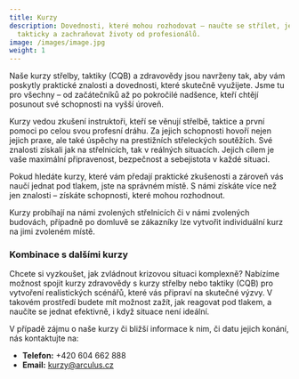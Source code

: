 ```yaml
---
title: Kurzy
description: Dovednosti, které mohou rozhodovat – naučte se střílet, jednat
  takticky a zachraňovat životy od profesionálů.
image: /images/image.jpg
weight: 1
---
```

Naše kurzy střelby, taktiky (CQB) a zdravovědy jsou navrženy tak, aby vám poskytly praktické znalosti a dovednosti, které skutečně využijete. Jsme tu pro všechny – od začátečníků až po pokročilé nadšence, kteří chtějí posunout své schopnosti na vyšší úroveň.

Kurzy vedou zkušení instruktoři, kteří se věnují střelbě, taktice a první pomoci po celou svou profesní dráhu. Za jejich schopnosti hovoří nejen jejich praxe, ale také úspěchy na prestižních střeleckých soutěžích. Své znalosti získali jak na střelnicích, tak v reálných situacích. Jejich cílem je vaše maximální připravenost, bezpečnost a sebejistota v každé situaci.

Pokud hledáte kurzy, které vám předají praktické zkušenosti a zároveň vás naučí jednat pod tlakem, jste na správném místě. S námi získáte více než jen znalosti – získáte schopnosti, které mohou rozhodnout.

Kurzy probíhají na námi zvolených střelnicích či v námi zvolených budovách, případně po domluvě se zákazníky lze vytvořit individuální kurz na jimi zvoleném místě.

### Kombinace s dalšími kurzy

Chcete si vyzkoušet, jak zvládnout krizovou situaci komplexně? Nabízíme možnost spojit kurzy zdravovědy s kurzy střelby nebo taktiky (CQB) pro vytvoření realistických scénářů, které vás připraví na skutečné výzvy. V takovém prostředí budete mít možnost zažít, jak reagovat pod tlakem, a naučíte se jednat efektivně, i když situace není ideální.

V případě zájmu o naše kurzy či bližší informace k nim, či datu jejich konání, nás kontaktujte na:
- **Telefon:** +420 ‭604 662 888‬
- **Email:** kurzy@arculus.cz

